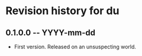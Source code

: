 # Revision history for du

## 0.1.0.0 -- YYYY-mm-dd

* First version. Released on an unsuspecting world.
